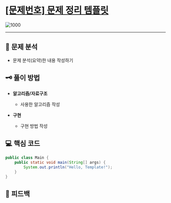 # [[문제번호] 문제 정리 템플릿](https://www.acmicpc.net/)

![1000](https://github.com/imgzon3/algorithm/assets/59475880/a07e7988-b151-472a-811b-31a0dd1462b6)

***

## 📃 문제 분석

- 문제 분석(요약)한 내용 작성하기

## 🗝️ 풀이 방법

- **알고리즘/자료구조**
  - 사용한 알고리즘 작성

- **구현**
  - 구현 방법 작성

## 💻 핵심 코드

```java
public class Main {
    public static void main(String[] args) {
        System.out.println("Hello, Template!");
    }
}
```

## 📌 피드백


